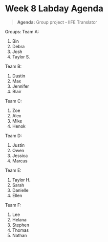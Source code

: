 # Week 8 Labday Agenda

> **Agenda:**  Group project - IIFE Translator


Groups:
Team A:
1. Bin
1. Debra
1. Josh
1. Taylor S.

Team B:
1. Dustin
1. Max
1. Jennifer
1. Blair

Team C:
1. Zoe
1. Alex
1. Mike
1. Henok


Team D:
1. Justin
1. Owen
1. Jessica
1. Marcus


Team E:
1. Taylor H.
1. Sarah
1. Danielle
1. Ellen

Team F:
1. Lee
1. Helana
1. Stephen
1. Thomas
1. Nathan

